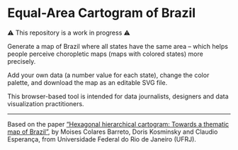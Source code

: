 # Equal-Area Cartogram of Brazil

⚠️ This repository is a work in progress ⚠️

Generate a map of Brazil where all states have the same area – which helps people perceive choropletic maps (maps with colored states) more precisely.

Add your own data (a number value for each state), change the color palette, and download the map as an editable SVG file.

This browser-based tool is intended for data journalists, designers and data visualization practitioners.

---
Based on the paper [“Hexagonal hierarchical cartogram: Towards a thematic map of Brazil”](https://infodesign.org.br/infodesign/article/view/563), by 
Moises Colares Barreto, Doris Kosminsky and Claudio Esperança, from Universidade Federal do Rio de Janeiro (UFRJ).
